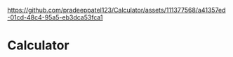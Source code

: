 

https://github.com/pradeeppatel123/Calculator/assets/111377568/a41357ed-01cd-48c4-95a5-eb3dca53fca1


# Calculator
